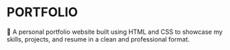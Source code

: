 # PORTFOLIO
💼 A personal portfolio website built using HTML and CSS to showcase my skills, projects, and resume in a clean and professional format.
